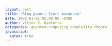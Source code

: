 ```yaml
---
layout: post
title: "Blog power: Scott Aaronson"
date: 3002-01-01 08:00:00 -0400
author: Victor E. Bazterra
categories: quantum-computing complexity-theory
javascript:
  katex: true
---
```

